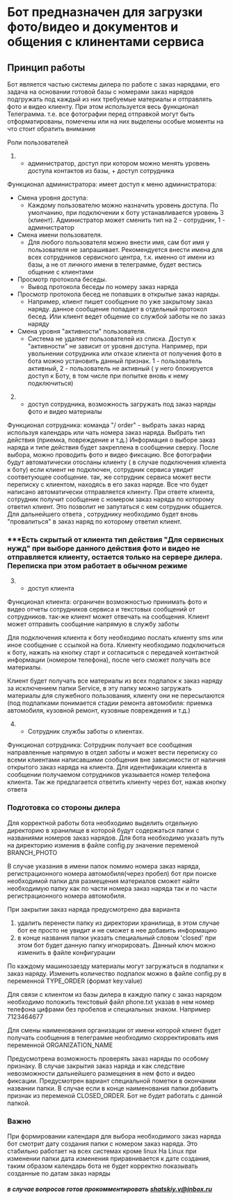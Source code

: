 # Бот предназначен для загрузки фото/видео и документов и общения с клинентами сервиса

## Принцип работы
Бот является частью системы дилера по работе с заказ нарядами,
его задача на основании готовой базы с номерами заказ нарядов подгружать
под каждый из них требуемые материалы и отправлять фото и видео клиенту.
При этом используется весь функционал Телеграмма. т.е. все фотографии перед отправкой могут
быть отформатированы, помечены или на них выделены особые моменты на что 
стоит обратить внимание

Роли пользователей
1) - администратор, доступ при котором можно менять уровень доступа контактов из базы, + доступ сотрудника 

Функционал администратора:
имеет доступ к меню администратора:
* Смена уровня доступа:
	* Каждому пользователю можно назначить уровень доступа. По умолчанию, при подключении к боту устанавливается уровень 3 (клиент). 
	Администратор может сменить тип на 2 - сотрудник, 1 - администратор
* Смена имени пользователя. 
	* Для любого пользователя можно внести имя, сам бот имя у пользователя не запрашивает. Рекомендуется внести имена для всех сотрудников сервисного центра, т.к. именно от имени из базы, а не от личного имени в телеграмме, будет вестись общение с клиентами
* Просмотр протокола беседы. 
	* Вывод протокола беседы по номеру заказ наряда
* Просмотр протокола бесед не попавших в открытые заказ наряды. 
    * Например, клиент пишет сообщение по уже закрытому заказ наряду. данное сообщение попадает
      в отдельный протокол бесед. Или клиент ведет общение со службой заботы не по заказ наряду
* Смена уровня "активности" пользователя. 
	* Система не удаляет пользователей из списка. Доступ к "активности" не зависит от уровня доступа.
	Например, при увольнении сотрудника или отказе клиента от получения фото в бота можно установить данный признак.
	1 - пользователь активный, 
	2 - пользователь не активный ( у него блокируется доступ к Боту, в том числе при попытке вновь к нему подключиться)

2) - доступ сотрудника, возможность загружать под заказ наряды фото и видео материалы

Функционал сотрудника:
команда "/ order" - выбрать заказ наряд используя календарь или чать номера заказ наряда. Выбрать тип действия (приемка, повреждение и т.д.)
Информация о выборе заказ наряда и типе действия будет закреплена в сообщении сверху.
После выбора, можно проводить фото и видео фиксацию. Все фотографии будут автоматически отосланы клиенту ( в случае подключения клиента к боту)
если клиент не подключен, сотрудник сервиса увидит соответующее сообщение.
так, же сотрудник сервиса может вести переписку с клиентом, находясь в его заказ наряде. Все что будет написано автоматически отправляется клиенту.	
При ответе клиента, сотрудник получит сообщение с номером заказ наряда по которому ответил клиент. Это позволит не запутаться с кем сотрудник общается. 
Для дальнейшего ответа , сотруднику необходимо будет вновь "провалиться" в заказ наряд по которому ответил клиент.

### ***Есть скрытый от клиента тип действия "Для сервисных нужд" при выборе данного действия фото и видео не отправляется клиенту, остается только на сервере дилера. Переписка при этом работает в обычном режиме

3) - доступ клиента

Функционал клиента:
ограничен возможностью принимать фото и видео отчеты сотрудников сервиса и текстовых сообщений от сотрудников. 
так-же клиент может отвечать на сообщения.
Клиент может отправить сообщение напрямую в службу заботы


Для подключения клиента к боту необходимо послать клиенту sms или иное сообщение с ссылкой на бота.
Клиенту необходимо подключиться к боту, нажать на кнопку старт и согласиться с передачей контактной информации (номером телефона), после чего сможет получать все материалы.

Клиент будет получать все материалы из всех подпапок к заказ наряду за исключением папки Service, в эту папку можно загружать материалы для служебного пользования, клиенту они не пересылаются (под подпапками понимается стадии ремонта автомобиля: приемка автомобиля, кузовной ремонт, кузовные повреждения и т.д.)

4) - Сотрудник службы заботы о клиентах. 

Функционал сотрудника:
Сотрудник получает все сообщения направленные напрямую в отдел заботы и может вести переписку со всеми клиентами написавшими сообщения вне зависимости от наличия открытого заказ наряда на клиента.
Для идентификации клиента в сообщении получаемом сотрудников указывается номер телефона клиента. 
Так же предлагается ответить клиенту через бот, нажав кнопку ответа

### Подготовка со стороны дилера
Для корректной работы бота необходимо выделить отдельную директорию в хранилище 
в которой будут содержаться папки с названиями номеров заказ нарядов. 
Для бота необходимо указать путь на директорию изменив в файле config.py
значение переменой BRANCH_PHOTO

В случае указания в имени папок помимо номера заказ наряда, регистрационного номера автомобиля(через пробел)
бот при поиске необходимой папки для размещения материалов сможет найти необходимую папку как по части
номера заказ наряда так и по части регистрационного номера автомобиля.

При закрытии заказ наряда предусмотрено два варианта
1) удалить перенести папку из директории хранилища, в этом случае бот ее просто не увидит и не сможет в нее добавить информацию
2) в конце названия папки указать специальный словом 'closed' при этом бот будет данную папку игнорировать. Данный ключ можно изменить в файле конфигурации

По каждому машинозаезду материалы могут загружаться в подпапки к заказ наряду. 
Изменить количество подпапок можно в файле config.py в переменной TYPE_ORDER (формат key:value)

Для связи с клиентом из базы дилера в каждую папку с заказ нарядом необходимо положить текстовый файл phone.txt указав в нем номер телефона цифрами без пробелов и специальных знаком. Например 7123464677

Для смены наименования организации от имени которой клиент будет получать сообщения в телеграмме необходимо скорректировать имя переменной ORGANIZATION_NAME

Предусмотрена возможность проверять заказ наряды по особому признаку. В случае закрытия заказ наряда и как следствие невозможности дальнейшего размещения в нем 
фото и видео фиксации. Предусмотрен вариант специальной пометки в окончании названии папки. В случае если в конце наименования папки добавить признак из переменой CLOSED_ORDER. Бот не будет 
работать с данной папкой. 

### Важно

При формировании календаря для выбора необходимого заказ наряда бот
смотрит дату создания папки с номером заказ наряда. Это стабильно работает на всех системах кроме linux
На Linux при изменении папки дата изменения приравнивается к дате создания, таким образом календарь бота
не будет корректно показывать созданные по датам заказ наряды

###### ***в случае вопросов готов прокомментировать shatskiy.v@inbox.ru***
